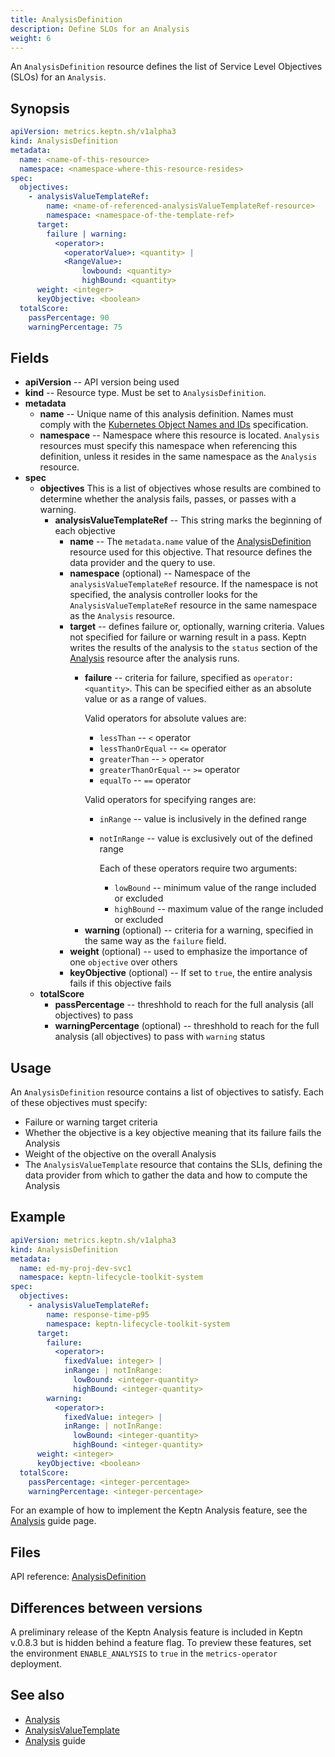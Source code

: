 ```yaml
---
title: AnalysisDefinition
description: Define SLOs for an Analysis
weight: 6
---
```


An `AnalysisDefinition` resource defines the
list of Service Level Objectives (SLOs) for an `Analysis`.

## Synopsis

```yaml
apiVersion: metrics.keptn.sh/v1alpha3
kind: AnalysisDefinition
metadata:
  name: <name-of-this-resource>
  namespace: <namespace-where-this-resource-resides>
spec:
  objectives:
    - analysisValueTemplateRef:
        name: <name-of-referenced-analysisValueTemplateRef-resource>
        namespace: <namespace-of-the-template-ref>
      target:
        failure | warning:
          <operator>:
            <operatorValue>: <quantity> |
            <RangeValue>:
                lowbound: <quantity>
                highBound: <quantity>
      weight: <integer>
      keyObjective: <boolean>
  totalScore:
    passPercentage: 90
    warningPercentage: 75
```

## Fields

* **apiVersion** -- API version being used
* **kind** -- Resource type.
   Must be set to `AnalysisDefinition`.
* **metadata**
  * **name** -- Unique name of this analysis definition.
    Names must comply with the
    [Kubernetes Object Names and IDs](https://kubernetes.io/docs/concepts/overview/working-with-objects/names/#dns-subdomain-names)
    specification.
  * **namespace** -- Namespace where this resource is located.
    `Analysis` resources must specify this namespace
    when referencing this definition,
    unless it resides in the same namespace as the `Analysis` resource.
* **spec**
  * **objectives**
    This is a list of objectives whose results are combined
    to determine whether the analysis fails, passes, or passes with a warning.
    * **analysisValueTemplateRef** --
      This string marks the beginning of each objective
      * **name** -- The `metadata.name` value of the
      [AnalysisDefinition](analysisdefinition.md)
      resource used for this objective.
      That resource defines the data provider and the query to use.
      * **namespace** (optional) --
        Namespace of the `analysisValueTemplateRef` resource.
        If the namespace is not specified,
        the analysis controller looks for the `AnalysisValueTemplateRef` resource
        in the same namespace as the `Analysis` resource.
      * **target** -- defines failure or, optionally, warning criteria.
        Values not specified for failure or warning result in a pass.
        Keptn writes the results of the analysis to the `status` section
        of the
        [Analysis](analysis.md)
        resource after the analysis runs.
        * **failure** -- criteria for failure, specified as
          `operator: <quantity>`.
          This can be specified either as an absolute value
          or as a range of values.

          Valid operators for absolute values are:
          * `lessThan` -- `<` operator
          * `lessThanOrEqual` -- `<=` operator
          * `greaterThan` -- `>` operator
          * `greaterThanOrEqual` -- `>=` operator
          * `equalTo` -- `==` operator

          Valid operators for specifying ranges are:
          * `inRange` -- value is inclusively in the defined range
          * `notInRange` --  value is exclusively out of the defined range

            Each of these operators require two arguments:

            * `lowBound` -- minimum value of the range included or excluded
            * `highBound` -- maximum value of the range included or excluded
        <!-- markdownlint-disable -->
        * **warning** (optional) -- criteria for a warning,
          specified in the same way as the `failure` field.
      * **weight** (optional) -- used to emphasize the importance
        of one `objective` over others
      * **keyObjective** (optional) -- If set to `true`,
        the entire analysis fails if this objective fails
  * **totalScore**
    * **passPercentage** -- threshhold to reach for the full analysis
      (all objectives) to pass
    <!-- markdownlint-disable -->
    * **warningPercentage** (optional) -- threshhold to reach
      for the full analysis (all objectives) to pass with  `warning` status

## Usage

An `AnalysisDefinition` resource contains a list of objectives to satisfy.
Each of these objectives must specify:

* Failure or warning target criteria
* Whether the objective is a key objective
  meaning that its failure fails the Analysis
* Weight of the objective on the overall Analysis
* The `AnalysisValueTemplate` resource that contains the SLIs,
  defining the data provider from which to gather the data
  and how to compute the Analysis

## Example

```yaml
apiVersion: metrics.keptn.sh/v1alpha3
kind: AnalysisDefinition
metadata:
  name: ed-my-proj-dev-svc1
  namespace: keptn-lifecycle-toolkit-system
spec:
  objectives:
    - analysisValueTemplateRef:
        name: response-time-p95
        namespace: keptn-lifecycle-toolkit-system
      target:
        failure:
          <operator>:
            fixedValue: integer> |
            inRange: | notInRange:
              lowBound: <integer-quantity>
              highBound: <integer-quantity>
        warning:
          <operator>:
            fixedValue: integer> |
            inRange: | notInRange:
              lowBound: <integer-quantity>
              highBound: <integer-quantity>
      weight: <integer>
      keyObjective: <boolean>
  totalScore:
    passPercentage: <integer-percentage>
    warningPercentage: <integer-percentage>
```

For an example of how to implement the Keptn Analysis feature, see the
[Analysis](../implementing/slo)
guide page.

## Files

API reference:
[AnalysisDefinition](../crd-ref/metrics/v1alpha3/#analysisdefinition)

## Differences between versions

A preliminary release of the Keptn Analysis feature
is included in Keptn v.0.8.3 but is hidden behind a feature flag.
To preview these features, set the environment `ENABLE_ANALYSIS` to `true`
in the `metrics-operator` deployment.

## See also

* [Analysis](analysis.md)
* [AnalysisValueTemplate](analysisvaluetemplate.md)
* [Analysis](../implementing/slo) guide
